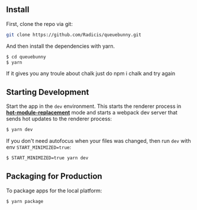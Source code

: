 ## Install

First, clone the repo via git:

```bash
git clone https://github.com/Radicis/queuebunny.git
```

And then install the dependencies with yarn.

```bash
$ cd queuebunny
$ yarn
```

If it gives you any troule about chalk just do npm i chalk and try again

## Starting Development

Start the app in the `dev` environment. This starts the renderer process in [**hot-module-replacement**](https://webpack.js.org/guides/hmr-react/) mode and starts a webpack dev server that sends hot updates to the renderer process:

```bash
$ yarn dev
```

If you don't need autofocus when your files was changed, then run `dev` with env `START_MINIMIZED=true`:

```bash
$ START_MINIMIZED=true yarn dev
```

## Packaging for Production

To package apps for the local platform:

```bash
$ yarn package
```
